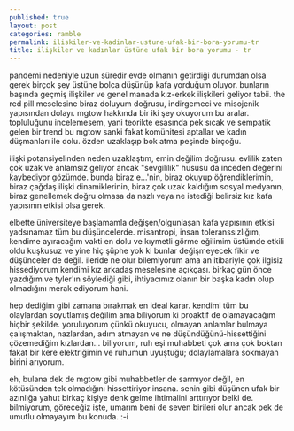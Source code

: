```yaml
---
published: true
layout: post
categories: ramble
permalink: iliskiler-ve-kadinlar-ustune-ufak-bir-bora-yorumu-tr
title: ilişkiler ve kadınlar üstüne ufak bir bora yorumu - tr
---
```

pandemi nedeniyle uzun süredir evde olmanın getirdiği durumdan olsa gerek birçok şey üstüne bolca düşünüp kafa yorduğum oluyor. bunların başında geçmiş ilişkiler ve genel manada kız-erkek ilişkileri geliyor tabii. the red pill meselesine biraz doluyum doğrusu, indirgemeci ve misojenik yapısından dolayı. mgtow hakkında bir iki şey okuyorum bu aralar. topluluğunu incelemesem, yani teorikte esasında pek sıcak ve sempatik gelen bir trend bu mgtow sanki fakat komünitesi aptallar ve kadın düşmanları ile dolu. özden uzaklaşıp bok atma peşinde birçoğu.

i̇lişki potansiyelinden neden uzaklaştım, emin değilim doğrusu. evlilik zaten çok uzak ve anlamsız geliyor ancak "sevgililik" hususu da inceden değerini kaybediyor gözümde. bunda biraz e...'nin, biraz okuyup öğrendiklerimin, biraz çağdaş ilişki dinamiklerinin, biraz çok uzak kaldığım sosyal medyanın, biraz genellemek doğru olmasa da nazlı veya ne istediği belirsiz kız kafa yapısının etkisi olsa gerek. 

elbette üniversiteye başlamamla değişen/olgunlaşan kafa yapısının etkisi yadsınamaz tüm bu düşüncelerde. misantropi, insan toleranssızlığım, kendime ayıracağım vakti en dolu ve kıymetli görme eğilimim üstümde etkili oldu kuşkusuz ve yine hiç şüphe yok ki bunlar değişmeyecek fikir ve düşünceler de değil. i̇leride ne olur bilemiyorum ama an itibariyle çok ilgisiz hissediyorum kendimi kız arkadaş meselesine açıkçası. birkaç gün önce yazdığım ve tyler'ın söylediği gibi, ihtiyacımız olanın bir başka kadın olup olmadığını merak ediyorum hani. 

hep dediğim gibi zamana bırakmak en ideal karar. kendimi tüm bu olaylardan soyutlamış değilim ama biliyorum ki proaktif de olamayacağım hiçbir şekilde. yoruluyorum çünkü okuyucu, olmayan anlamlar bulmaya çalışmaktan, nazlardan, adım atmayan ve ne düşündüğünü-hissettiğini çözemediğim kızlardan... biliyorum, ruh eşi muhabbeti çok ama çok boktan fakat bir kere elektriğimin ve ruhumun uyuştuğu; dolaylamalara sokmayan birini arıyorum.

eh, bulana dek de mgtow gibi muhabbetler de sarmıyor değil, en kötüsünden tek olmadığını hissettiriyor insana. senin gibi düşünen ufak bir azınlığa yahut birkaç kişiye denk gelme ihtimalini arttırıyor belki de. bilmiyorum, göreceğiz işte, umarım beni de seven birileri olur ancak pek de umutlu olmayayım bu konuda. :-i
